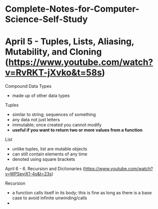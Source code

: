 # Complete-Notes-for-Computer-Science-Self-Study

# April 5 - Tuples, Lists, Aliasing, Mutability, and Cloning (https://www.youtube.com/watch?v=RvRKT-jXvko&t=58s)


Compound Data Types
- made up of other data types

Tuples
- similar to string; sequences of something
- any data not just letters
- immutable; once created you cannot modify
- **useful if you want to return two or more values from a function**

List
- unlike tuples, list are mutable objects
- can still contain elements of any time
- denoted using square brackets

April 6 - 6. Recursion and Dictionaries (https://www.youtube.com/watch?v=WPSeyjX1-4s&t=23s)

Recursion
- a function calls itself in its body; this is fine as long as there is a base case 
 to avoid infinite unwinding/calls
- 
